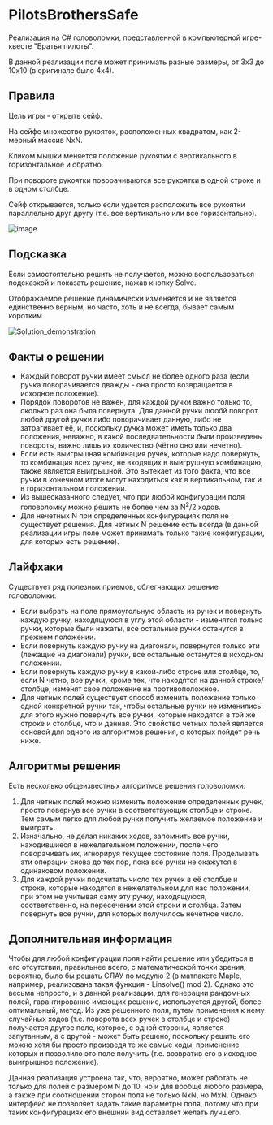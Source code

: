 # PilotsBrothersSafe

Реализация на C# головоломки, представленной в компьютерной игре-квесте "Братья пилоты".

В данной реализации поле может принимать разные размеры, от 3x3 до 10x10 (в оригинале было 4x4).



## Правила

Цель игры - открыть сейф.

На сейфе множество рукояток, расположенных квадратом, как 2-мерный массив NxN.

Кликом мышки меняется положение рукоятки с вертикального в горизонтальное и обратно.

При повороте рукоятки поворачиваются все рукоятки в одной строке и в одном столбце. 

Сейф открывается, только если удается расположить все рукоятки параллельно друг другу (т.е. все вертикально или все горизонтально).

![image](https://user-images.githubusercontent.com/47988040/193587972-e00fc185-3850-4dff-9cba-458237e9990c.png)



## Подсказка

Если самостоятельно решить не получается, можно воспользоваться подсказкой и показать решение, нажав кнопку Solve. 

Отображаемое решение динамически изменяется и не является единственно верным, но часто, хоть и не всегда, бывает самым коротким.

![Solution_demonstration](https://user-images.githubusercontent.com/47988040/193585157-58efc9a0-63b9-4750-9f2a-85c5ac09bd66.png)



## Факты о решении

* Каждый поворот ручки имеет смысл не более одного раза (если ручка поворачивается дважды - она просто возвращается в исходное положение).
* Порядок поворотов не важен, для каждой ручки важно только то, сколько раз она была повернута. Для данной ручки люобй поворот любой другой ручки либо поворачивает данную, либо не затрагивает её, и, поскольку ручка может иметь только два положения, неважно, в какой последвательности были произведены повороты, важно лишь их количество (чётно оно или нечетно). 
* Если есть выигрышная комбинация ручек, которые надо повернуть, то комбинация всех ручек, не входящих в выигрушную комбинацию, также является выигрышной. Это вытекает из того факта, что все ручки в конечном итоге могут находиться как в вертикальном, так и в горизонтальном положении.
* Из вышесказанного следует, что при любой конфигурации поля головоломку можно решить не более чем за N<sup>2</sup>/2 ходов.
* Для нечетных N при определенных конфигурациях поля не существует решения. Для четных N решение есть всегда (в данной реализации игры поле может принимать только такие конфигурации, для которых есть решение).

## Лайфхаки

Существует ряд полезных приемов, облегчающих решение головоломки:
* Если выбрать на поле прямоугольную область из ручек и повернуть каждую ручку, находящуюся в углу этой области - изменятся только ручки, которые были нажаты, все остальные ручки останутся в прежнем положении.
* Если повернуть каждую ручку на диагонали, повернутся только эти (лежащие на диагонали) ручки, все остальные останутся в исходном положении.
* Если повернуть каждую ручку в какой-либо строке или столбце, то, если N четно, все ручки, кроме тех, что находятся на данной строке/столбце, изменят свое положение на противоположное.
* Для четных полей существует способ изменить положение только одной конкретной ручки так, чтобы остальные ручки не изменились: для этого нужно повернуть все ручки, которые находятся в той же строке и столбце, что и данная. Это свойство четных полей является основой для одного из алгоритмов решения, о которых пойдет речь ниже.



## Алгоритмы решения

Есть несколько общеизвестных алгоритмов решения головоломки:

1. Для четных полей можно изменить положение определенных ручек, просто повернув все ручки в соответствующих столбце и строке. Тем самым легко для любой ручки получить желаемое положение и выиграть.
2. Изначально, не делая никаких ходов, запомнить все ручки, находившиеся в нежелательном положении, после чего поворачивать их, игнорируя текущее состояние поля. Проделывать эти операции снова до тех пор, пока все ручки не окажутся в одинаковом положении.
3. Для каждой ручки подсчитать число тех ручек в её столбце и строке, которые находятся в нежелательном для нас положении, при этом не учитывая саму эту ручку, находящуюся, соответственно, на пересечении этой строки и столбца. Затем повернуть все ручки, для которых получилось нечетное число. 
  


## Дополнительная информация 

Чтобы для любой конфигурации поля найти решение или убедиться в его отсутствии, правильнее всего, с математической точки зрения, вероятно, было бы решать СЛАУ по модулю 2 (в матпакете Maple, например, реализована такая функция - Linsolve() mod 2). Однако это весьма непросто, и в данной реализации, для генерации рандомных полей, гарантированно имеющих решение, используется другой, более оптимальный, метод. Из уже решенного поля, путем применения к нему случайных ходов (т.е. поворота всех ручек в столбце и строке) получается другое поле, которое, с одной стороны, является запутанным, а с другой - может быть решено, поскольку решить его можно хотя бы просто произведя те же самые ходы, применение которых и позволило это поле получить (т.е. возвратив его в исходное выигрышное положение).

Данная реализация устроена так, что, вероятно, может работать не только для полей с размером N до 10, но и для вообще любого размера, а также при соотношении сторон поля не только NxN, но MxN. Однако интерфейс не позволяет задать такие параметры поля, потому что при таких конфигурациях его внешний вид оставляет желать лучшего.










